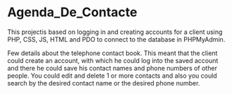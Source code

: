 # Agenda_De_Contacte

   This projectis based on logging in and creating accounts for a client using PHP, CSS, JS, HTML and PDO to connect to the database in PHPMyAdmin.

   Few details about the telephone contact book. This meant that the client could create an account, with which he could log into the saved account and there he could save his contact names and phone numbers of other people. You could edit and delete 1 or more contacts and also you could search by the desired contact name or the desired phone number.
